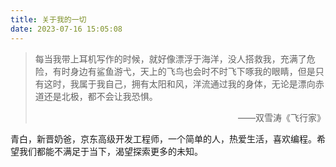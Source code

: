 ```yaml
---
title: 关于我的一切
date: 2023-07-16 15:05:08
---
```


>每当我带上耳机写作的时候，就好像漂浮于海洋，没人搭救我，充满了危险，有时身边有鲨鱼游弋，天上的飞鸟也会时不时飞下啄我的眼睛，但是只有这时，我属于我自己，拥有太阳和风，洋流通过我的身体，无论是漂向赤道还是北极，都不会让我恐惧。
> <p align="right">——双雪涛《飞行家》</p>

青白，新晋奶爸，京东高级开发工程师，一个简单的人，热爱生活，喜欢编程。希望我们都能不满足于当下，渴望探索更多的未知。